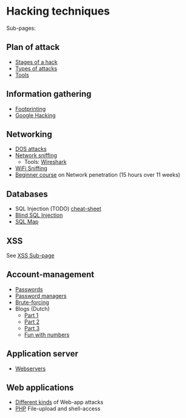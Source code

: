 # Hacking techniques

Sub-pages:

## Plan of attack
* [Stages of a hack](stages.md)
* [Types of attacks](testingTypes.md)
* [Tools](tools/README.md)

## Information gathering
* [Footprinting](footprinting.md)
* [Google Hacking](googleHacking.md)

## Networking
* [DOS attacks](dos.md)
* [Network sniffing](networkSniffing.md)
  * Tools: [Wireshark](https://www.wireshark.org/)
* [WiFi Sniffing](wifiSniffing.md)
* [Beginner course](https://www.youtube.com/watch?v=WnN6dbos5u8) on Network penetration (15 hours over 11 weeks)

## Databases
* SQL Injection (TODO) [cheat-sheet](https://www.netsparker.com/blog/web-security/sql-injection-cheat-sheet/)
* [Blind SQL Injection](sql-injection/README.md)
* [SQL Map](tools/sqlmap.md)

## XSS
See [XSS Sub-page](xss/README.md)

## Account-management
* [Passwords](passwords/README.md)
* [Password managers](passwords/password-managers.md)
* [Brute-forcing](passwords/crackingSpeeds.md)
* Blogs (Dutch)
   * [Part 1](../publications/2018-02-08_passwords_myths_errors_tip_for_users/README.md)
   * [Part 2](../publications/2018-02-21_passwords_myths_errors_tips_for_devs_1/README.md)
   * [Part 3](../publications/2018-05-04_passwords_myths_errors_tips_for_devs_2/README.md)
   * [Fun with numbers](../publications/2019-02-20_passwords_fun_with_numbers/README.md)

## Application server
* [Webservers](webserver.md)

## Web applications
* [Different kinds](webapps/README.md) of Web-app attacks
* [PHP](webapps/php/file-upload.md) File-upload and shell-access




